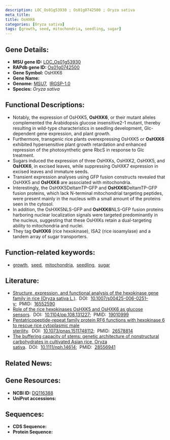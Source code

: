 ```yaml
---
description: LOC_Os01g53930 ; Os01g0742500 ; Oryza sativa
meta_title:
title: OsHXK6
categories: [Oryza sativa]
tags: [growth, seed, mitochondria, seedling, sugar]
---
```


## Gene Details:
- **MSU gene ID:** [LOC_Os01g53930](http://rice.uga.edu/cgi-bin/ORF_infopage.cgi?orf=LOC_Os01g53930)  
- **RAPdb gene ID:** [Os01g0742500](https://rapdb.dna.affrc.go.jp/locus/?name=Os01g0742500)  
- **Gene Symbol:** OsHXK6
- **Gene Name:**
- **Genome:**  [MSU7](http://rice.uga.edu/),&nbsp;&nbsp;[IRGSP-1.0](https://rapdb.dna.affrc.go.jp/download/irgsp1.html)
- **Species:** *Oryza sativa*

## Functional Descriptions:
   - Notably, the expression of OsHXK5, **OsHXK6**, or their mutant alleles complemented the Arabidopsis glucose insensitive2-1 mutant, thereby resulting in wild-type characteristics in seedling development, Glc-dependent gene expression, and plant growth.
   - Furthermore, transgenic rice plants overexpressing OsHXK5 or **OsHXK6** exhibited hypersensitive plant growth retardation and enhanced repression of the photosynthetic gene RbcS in response to Glc treatment.
   - Sugars induced the expression of three OsHXKs, OsHXK2, OsHXK5, and **OsHXK6**, in excised leaves, while suppressing OsHXK7 expression in excised leaves and immature seeds.
   - Transient expression analyses using GFP fusion constructs revealed that OsHXK5 and **OsHXK6** are associated with mitochondria.
   - Interestingly, the OsHXK5DeltamTP-GFP and **OsHXK6**DeltamTP-GFP fusion proteins, which lack N-terminal mitochondrial targeting peptides, were present mainly in the nucleus with a small amount of the proteins seen in the cytosol.
   - In addition, the OsHXK5NLS-GFP and **OsHXK6**NLS-GFP fusion proteins harboring nuclear localization signals were targeted predominantly in the nucleus, suggesting that these OsHXKs retain a dual-targeting ability to mitochondria and nuclei.
   - They tag **OsHXK6** (rice hexokinase), ISA2 (rice isoamylase) and a tandem array of sugar transporters.

## Function-related keywords:
   - [growth](/tags/growth/),&nbsp;&nbsp;[seed](/tags/seed/),&nbsp;&nbsp;[mitochondria](/tags/mitochondria/),&nbsp;&nbsp;[seedling](/tags/seedling/),&nbsp;&nbsp;[sugar](/tags/sugar/)

## Literature:
   - [Structure, expression, and functional analysis of the hexokinase gene family in rice (Oryza sativa L.)](https://www.doi.org/10.1007/s00425-006-0251-y).&nbsp;&nbsp;DOI:&nbsp;&nbsp;[10.1007/s00425-006-0251-y](https://www.doi.org/10.1007/s00425-006-0251-y);&nbsp;&nbsp;PMID:&nbsp;&nbsp;[16552590](https://pubmed.ncbi.nlm.nih.gov/16552590/)
   - [Role of the rice hexokinases OsHXK5 and OsHXK6 as glucose sensors](https://www.doi.org/10.1104/pp.108.131227).&nbsp;&nbsp;DOI:&nbsp;&nbsp;[10.1104/pp.108.131227](https://www.doi.org/10.1104/pp.108.131227);&nbsp;&nbsp;PMID:&nbsp;&nbsp;[19010999](https://pubmed.ncbi.nlm.nih.gov/19010999/)
   - [Pentatricopeptide-repeat family protein RF6 functions with hexokinase 6 to rescue rice cytoplasmic male sterility](https://www.doi.org/10.1073/pnas.1511748112).&nbsp;&nbsp;DOI:&nbsp;&nbsp;[10.1073/pnas.1511748112](https://www.doi.org/10.1073/pnas.1511748112);&nbsp;&nbsp;PMID:&nbsp;&nbsp;[26578814](https://pubmed.ncbi.nlm.nih.gov/26578814/)
   - [The buffering capacity of stems: genetic architecture of nonstructural carbohydrates in cultivated Asian rice, Oryza sativa](https://www.doi.org/10.1111/nph.14614).&nbsp;&nbsp;DOI:&nbsp;&nbsp;[10.1111/nph.14614](https://www.doi.org/10.1111/nph.14614);&nbsp;&nbsp;PMID:&nbsp;&nbsp;[28556941](https://pubmed.ncbi.nlm.nih.gov/28556941/)

## Related News:

## Gene Resources:
- **NCBI ID:**  [DQ116388](http://www.ncbi.nlm.nih.gov/nuccore/DQ116388)
- **UniProt accessions:** [](https://www.uniprot.org/uniprotkb//entry)

## Sequences:
- **CDS Sequence:**
- **Protein Sequence:**
